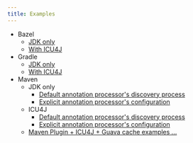 ```yaml
---
title: Examples
---
```


- Bazel
  - [JDK only](https://github.com/pinterest/l10nmessages/tree/main/examples/bazel)
  - [With ICU4J](https://github.com/pinterest/l10nmessages/tree/main/examples/bazel-icu)
- Gradle
  - [JDK only](https://github.com/pinterest/l10nmessages/tree/main/examples/gradle)
  - [With ICU4J](https://github.com/pinterest/l10nmessages/tree/main/examples/gradle-icu)
- Maven
  - JDK only
    - [Default annotation processor's discovery process](https://github.com/pinterest/l10nmessages/tree/main/examples/maven)
    - [Explicit annotation processor's configuration](https://github.com/pinterest/l10nmessages/tree/main/examples/maven-explicit)
  - ICU4J
    - [Default annotation processor's discovery process](https://github.com/pinterest/l10nmessages/tree/main/examples/maven-icu)
    - [Explicit annotation processor's configuration](https://github.com/pinterest/l10nmessages/tree/main/examples/maven-icu-explicit)
  - [Maven Plugin + ICU4J + Guava cache examples ...](https://github.com/pinterest/l10nmessages/tree/main/examples/maven-icu-explicit)
